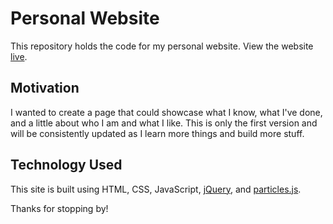 # Personal Website

This repository holds the code for my personal website. View the website [live](www.gabe-ng.gitub.io).

## Motivation

I wanted to create a page that could showcase what I know, what I've done, and a little about who I am and what I like. This is only the first version and will be consistently updated as I learn more things and build more stuff.

## Technology Used

This site is built using HTML, CSS, JavaScript, [jQuery](https://jquery.com/), and [particles.js](https://vincentgarreau.com/particles.js/).

Thanks for stopping by!
